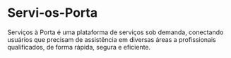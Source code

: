 # Servi-os-Porta
Serviços à Porta é uma plataforma de serviços sob demanda, conectando usuários que precisam de assistência em diversas áreas a profissionais qualificados, de forma rápida, segura e eficiente. 
